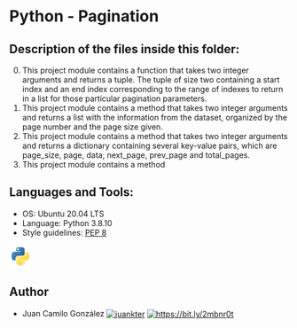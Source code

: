 # Python - Pagination

## Description of the files inside this folder:


0. This project module contains a function that takes two integer arguments and returns a tuple. The tuple of size two containing a start index and an end index corresponding to the range of indexes to return in a list for those particular pagination parameters.
1. This project module contains a method that takes two integer arguments and returns a list
with the information from the dataset, organized by the page number and the page size given.
2. This project module contains a method that takes two integer arguments and returns a
dictionary containing several key-value pairs, which are page_size, page, data, next_page, prev_page and total_pages.
3. This project module contains a method


## Languages and Tools:

- OS: Ubuntu 20.04 LTS
- Language: Python 3.8.10
- Style guidelines: [PEP 8](https://www.python.org/dev/peps/pep-0008/)

<p align="left"> <a href="https://www.python.org" target="_blank" rel="noreferrer"> <img src="https://raw.githubusercontent.com/devicons/devicon/master/icons/python/python-original.svg" alt="python" width="40" height="40"/> </a> </p>


## Author

- Juan Camilo González <a href="https://twitter.com/juankter" target="blank"><img align="center" src="https://raw.githubusercontent.com/rahuldkjain/github-profile-readme-generator/master/src/images/icons/Social/twitter.svg" alt="juankter" height="30" width="40" /></a>
<a href="https://bit.ly/2MBNR0t" target="blank"><img align="center" src="https://raw.githubusercontent.com/rahuldkjain/github-profile-readme-generator/master/src/images/icons/Social/linked-in-alt.svg" alt="https://bit.ly/2mbnr0t" height="30" width="40" /></a>